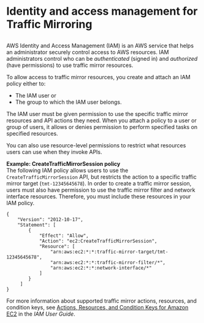 # Identity and access management for Traffic Mirroring<a name="traffic-mirroring-security"></a>

## <a name="traffic-mirror-session-policy"></a>

AWS Identity and Access Management \(IAM\) is an AWS service that helps an administrator securely control access to AWS resources\. IAM administrators control who can be *authenticated* \(signed in\) and *authorized* \(have permissions\) to use traffic mirror resources\.

To allow access to traffic mirror resources, you create and attach an IAM policy either to:
+ The IAM user or
+ The group to which the IAM user belongs\.

The IAM user must be given permission to use the specific traffic mirror resources and API actions they need\. When you attach a policy to a user or group of users, it allows or denies permission to perform specified tasks on specified resources\. 

You can also use resource\-level permissions to restrict what resources users can use when they invoke APIs\.

**Example: CreateTrafficMirrorSession policy**  
The following IAM policy allows users to use the `CreateTrafficMirrorSession` API, but restricts the action to a specific traffic mirror target \(`tmt-12345645678`\)\. In order to create a traffic mirror session, users must also have permission to use the traffic mirror filter and network interface resources\. Therefore, you must include these resources in your IAM policy\.  

```
{
    "Version": "2012-10-17",
    "Statement": [
        {
            "Effect": "Allow",
            "Action": "ec2:CreateTrafficMirrorSession",
            "Resource": [
                "arn:aws:ec2:*:*:traffic-mirror-target/tmt-12345645678",
                "arn:aws:ec2:*:*:traffic-mirror-filter/*",
                "arn:aws:ec2:*:*:network-interface/*"
            ]
        }
     ]
}
```

For more information about supported traffic mirror actions, resources, and condition keys, see [Actions, Resources, and Condition Keys for Amazon EC2](https://docs.aws.amazon.com/IAM/latest/UserGuide/list_amazonec2.html) in the *IAM User Guide*\.